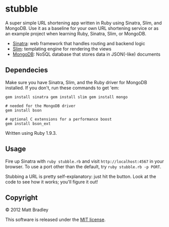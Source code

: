 stubble
=======

A super simple URL shortening app written in Ruby using Sinatra, Slim, and
MongoDB. Use it as a baseline for your own URL shortening service or as an
example project when learning Ruby, Sinatra, Slim, or MongoDB.

* [Sinatra](http://www.sinatrarb.com/): web framework that handles routing and
  backend logic
* [Slim](http://slim-lang.com/): templating engine for rendering the views
* [MongoDB](http://www.mongodb.org/): NoSQL database that stores data in
  JSON(-like) documents

Dependecies
-----------

Make sure you have Sinatra, Slim, and the Ruby driver for MongoDB installed. If
you don't, run these commands to get 'em:

    gem install sinatra gem install slim gem install mongo

    # needed for the MongoDB driver
    gem install bson

    # optional C extensions for a performance boost
    gem install bson_ext

Written using Ruby 1.9.3.

Usage
-----

Fire up Sinatra with `ruby stubble.rb` and visit `http://localhost:4567` in your
browser. To use a port other than the default, try `ruby stubble.rb -p PORT`.

Stubbing a URL is pretty self-explanatory: just hit the button. Look at the code
to see how it works; you'll figure it out!

Copyright
---------

&copy; 2012 Matt Bradley

This software is released under the [MIT
license](http://www.opensource.org/licenses/MIT).

